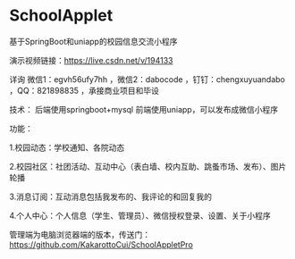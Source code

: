 # SchoolApplet
基于SpringBoot和uniapp的校园信息交流小程序

演示视频链接：https://live.csdn.net/v/194133


详询 微信1：egvh56ufy7hh ，微信2：dabocode ，钉钉：chengxuyuandabo ，QQ：821898835 ，承接商业项目和毕设

技术：
后端使用springboot+mysql
前端使用uniapp，可以发布成微信小程序


功能：

1.校园动态：学校通知、各院动态

2.校园社区：社团活动、互动中心（表白墙、校内互助、跳蚤市场、发布）、图片轮播

3.消息订阅：互动消息包括我发布的、我评论的和回复我的

4.个人中心：个人信息（学生、管理员）、微信授权登录、设置、关于小程序

管理端为电脑浏览器端的版本，传送门：https://github.com/KakarottoCui/SchoolAppletPro
